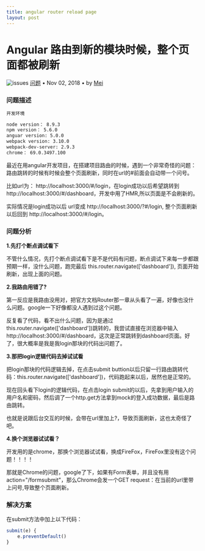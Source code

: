 ```yaml
---
title: angular router reload page
layout: post
---
```


# Angular 路由到新的模块时候，整个页面都被刷新
<div class="title-meta">
    <span><img class="title-category-img" src="../../../assets/images/categories/bug.svg" alt="issues"></span>
    <span><a class="github-link" href="/2018/09/19/issues-tools.html">问题</a></span>
    <span class="title-bullet">•</span>
    <span>Nov 02, 2018</span>
    <span class="title-bullet">•</span>
    <span>by <a class="github-link" href="http://github.com/limeii" title="http://github.com/limeii">Mei</a></span>
</div>

### 问题描述

```html
开发环境

node version： 8.9.3
npm version： 5.6.0
anguar version: 5.0.0
webpack version: 3.10.0
webpack-dev-server: 2.9.3
chrome： 69.0.3497.100 
```

最近在用angular开发项目，在搭建项目路由的时候，遇到一个非常奇怪的问题：路由跳转的时候有时候会整个页面刷新，同时在url的#前面会自动带一个问号。

比如url为： http://localhost:3000/#/login，在login成功以后希望跳转到http://localhost:3000/#/dashboard，开发中用了HMR,所以页面是不会刷新的。


实际情况是login成功以后 url变成 http://localhost:3000/?#/login, 整个页面刷新以后回到 http://localhost:3000/#/login。


### 问题分析

**1.先打个断点调试看下**


不管什么情况，先打个断点调试看下是不是代码有问题，断点调试下来每一步都跟预期一样，没什么问题，跑完最后 this.router.navigate(['dashboard']), 页面开始刷新，出现上面的问题。


**2.我路由用错了?**


第一反应是我路由没用对，把官方文档Router那一章从头看了一遍，好像也没什么问题。google一下好像都没人遇到过这个问题。


反复看了代码，看不出什么问题，因为是通过this.router.navigate(['dashboard'])跳转的，我尝试直接在浏览器中输入http://localhost:3000/#/dashboard，这次是正常跳转到dashboard页面。好了，很大概率是我是我login那块的代码出问题了。


**3.那把login逻辑代码去掉试试看**


把login那块的代码逻辑去掉，在点击submit buttion以后只留一行路由跳转代码：this.router.navigate(['dashboard'])，代码跑起来以后，居然也是正常的。


现在回头看下login的逻辑代码，在点击login submit的以后，先拿到用户输入的用户名和密码，然后调了一个http.get方法拿到mock的登入成功数据，最后是路由跳转。


也就是说跟后台交互的时候，会带在url里加上?，导致页面刷新，这也太奇怪了吧。


**4.换个浏览器试试看？**


开发用的是chrome，那换个浏览器试试看，换成FireFox，FireFox里没有这个问题！！！！


那就是Chrome的问题，google了下，如果有Form表单，并且没有用action="/formsubmit"，那么Chrome会发一个GET request：在当前的url里带上问号,导致整个页面刷新。


### 解决方案

在submit方法中加上以下代码：

```ts
submit(e) {
    e.preventDefault()
}
```